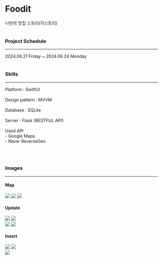 # Foodit
나만의 맛집 스토리(히스토리)
<br><br>

### Project Schedule
<hr>
2024.06.21 Friday ~ 2024.06.24 Monday
<br><br>


### Skills
<hr>
Platform : SwiftUI<br><br>
Design pattern : MVVM<br><br>
Database : SQLite<br><br>
Server : Flask (RESTFUL API)<br><br>
Used API<br>
- Google Maps<br>
- Naver ReverseGeo

<br><br>

### Images
<hr>

#### Map

<img src="https://github.com/likewoody/Foodit/assets/151493474/ff4707b8-b9b4-4768-937c-8dace42a4061">
<img src="https://github.com/likewoody/Foodit/assets/151493474/fa7dd67f-7ea4-4698-bfa2-a852e96bae64">
<img src="https://github.com/likewoody/Foodit/assets/151493474/3ab19ee6-4025-49dc-9624-945d2fe9a745"><br>

#### Update

<img src="https://github.com/likewoody/Foodit/assets/151493474/a4cbe41a-f4b2-4027-99f0-906a16c2335d">
<img src="https://github.com/likewoody/Foodit/assets/151493474/a6bd8608-570a-4178-a0b8-9e53d98a476b"><br>
<img src="https://github.com/likewoody/Foodit/assets/151493474/ab919710-d54b-43b1-bf85-3923e3bddba5">
<img src="https://github.com/likewoody/Foodit/assets/151493474/fcaa3a5a-c4a6-47eb-b82a-a7d87d52f4e0"><br>


#### Insert

<img src="https://github.com/likewoody/Foodit/assets/151493474/42e4579e-5cc5-4688-bcdf-bfb8196b9029">
<img src="https://github.com/likewoody/Foodit/assets/151493474/b6933833-7268-45e1-826c-7ceaabdc257e"><br>

<img src="https://github.com/likewoody/Foodit/assets/151493474/9f268c79-75cb-4ed2-96ed-07ad40eacd32">

<br><br>

